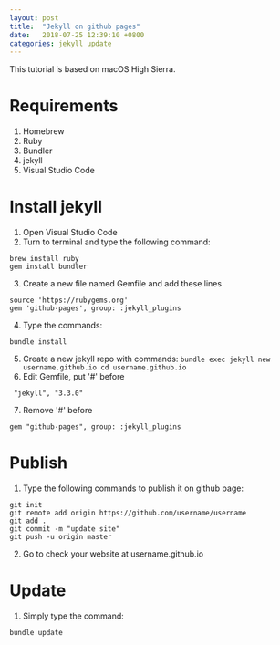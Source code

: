 ```yaml
---
layout: post
title:  "Jekyll on github pages"
date:   2018-07-25 12:39:10 +0800
categories: jekyll update
---
```


This tutorial is based on macOS High Sierra.

# Requirements
1. Homebrew
2. Ruby
3. Bundler
4. jekyll
5. Visual Studio Code

# Install jekyll
1. Open Visual Studio Code
2. Turn to terminal and type the following command:
```
brew install ruby
gem install bundler
```
3. Create a new file named Gemfile and add these lines
```
source 'https://rubygems.org'
gem 'github-pages', group: :jekyll_plugins
```
4. Type the commands:

`bundle install`

5. Create a new jekyll repo with commands:
`bundle exec jekyll new username.github.io
cd username.github.io`
6. Edit Gemfile, put '#' before

` "jekyll", "3.3.0"`

7. Remove '#' before

`gem "github-pages", group: :jekyll_plugins`

# Publish
1. Type the following commands to publish it on github page:
```
git init
git remote add origin https://github.com/username/username
git add .
git commit -m "update site"
git push -u origin master
```

2. Go to check your website at username.github.io

# Update
1. Simply type the command:

`bundle update`

